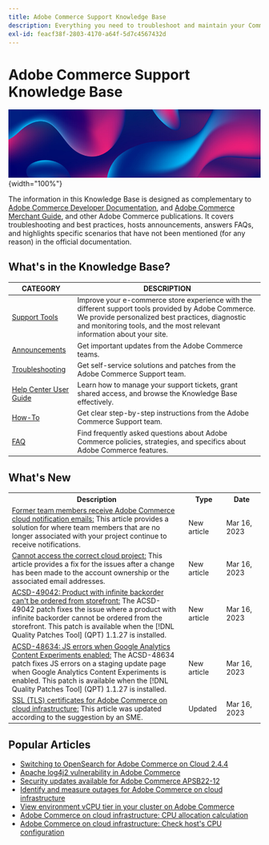 ```yaml
---
title: Adobe Commerce Support Knowledge Base
description: Everything you need to troubleshoot and maintain your Commerce store.
exl-id: feacf38f-2803-4170-a64f-5d7c4567432d
---
```

# Adobe Commerce Support Knowledge Base

![Knowledge Base homepage](../help/assets/knowledge-base-home-page-cover.jpg){width="100%"}

The information in this Knowledge Base is designed as complementary to [Adobe Commerce Developer Documentation](https://developer.adobe.com/commerce/docs), and [Adobe Commerce Merchant Guide](https://experienceleague.adobe.com/docs/commerce-admin/user-guides/home.html), and other Adobe Commerce publications. It covers troubleshooting and best practices, hosts announcements, answers FAQs, and highlights specific scenarios that have not been mentioned (for any reason) in the official documentation.

## What's in the Knowledge Base?

| CATEGORY | DESCRIPTION | 
| --- | --- |
| [Support Tools](/help/support-tools/overview.md) | Improve your e-commerce store experience with the different support tools provided by Adobe Commerce. We provide personalized best practices, diagnostic and monitoring tools, and the most relevant information about your site. |
| [Announcements](/help/announcements/overview.md) | Get important updates from the Adobe Commerce teams. |
| [Troubleshooting](/help/troubleshooting/overview.md) | Get self-service solutions and patches from the Adobe Commerce Support team. |
| [Help Center User Guide](/help/help-center-guide/help-center/magento-help-center-user-guide.md) | Learn how to manage your support tickets, grant shared access, and browse the Knowledge Base effectively. |
| [How-To](/help/how-to/overview.md) | Get clear step-by-step instructions from the Adobe Commerce Support team. |
| [FAQ](/help/faq/overview.md) | Find frequently asked questions about Adobe Commerce policies, strategies, and specifics about Adobe Commerce features. | 

## What's New

<table style="width:100%">
  <tr>
    <th style="width:70%">Description</th>
    <th style="width:15%">Type</th>
    <th style="width:15%">Date</th>
  </tr>

 <tr>
    <td>
    <a href = "https://experienceleague.adobe.com/docs/commerce-knowledge-base/kb/troubleshooting/miscellaneous/former-teammembers-receive-cloud-notification-emails.html">Former team members receive Adobe Commerce cloud notification emails:</a> This article provides a solution for where team members that are no longer associated with your project continue to receive notifications.
    </td>
    <td>New article</td>
    <td> Mar 16, 2023</td>
  </tr>

  <tr>
    <td>
    <a href = "https://experienceleague.adobe.com/docs/commerce-knowledge-base/kb/troubleshooting/miscellaneous/cannot-access-the-correct-cloud-project.html?lang=en">Cannot access the correct cloud project:</a> This article provides a fix for the issues after a change has been made to the account ownership or the associated email addresses.
    </td>
    <td>New article</td>
    <td>Mar 16, 2023</td>
  </tr>

  <tr>
    <td>
    <a href="https://experienceleague.adobe.com/docs/commerce-knowledge-base/kb/support-tools/patches/v1-1-27/acsd-49042-product-with-infinite-backorder-cant-be-ordered-from-storefront.html">ACSD-49042: Product with infinite backorder can't be ordered from storefront:</a> The ACSD-49042 patch fixes the issue where a product with infinite backorder cannot be ordered from the storefront. This patch is available when the [!DNL Quality Patches Tool] (QPT) 1.1.27 is installed.
    </td>
    <td>New article</td>
    <td>Mar 16, 2023</td>
  </tr>

  <tr>
    <td>
    <a href="https://experienceleague.adobe.com/docs/commerce-knowledge-base/kb/support-tools/patches/v1-1-27/acsd-48634-js-errors-when-google-analytics-content-experiments-enabled.html">ACSD-48634: JS errors when Google Analytics Content Experiments enabled:</a> The ACSD-48634 patch fixes JS errors on a staging update page when Google Analytics Content Experiments is enabled. This patch is available when the [!DNL Quality Patches Tool] (QPT) 1.1.27 is installed.
    </td>
    <td> New article </td>
    <td> Mar 16, 2023</td>
 </tr>

  <tr>
    <td>
    <a href="https://experienceleague.adobe.com/docs/commerce-knowledge-base/kb/how-to/ssl-tls-certificates-for-magento-commerce-cloud-faq.html?lang=en">SSL (TLS) certificates for Adobe Commerce on cloud infrastructure:</a> This article was updated according to the suggestion by an SME.
    </td>
    <td>Updated</td>
    <td>Mar 16, 2023</td>
  </tr>
</table>

## Popular Articles

* [Switching to OpenSearch for Adobe Commerce on Cloud 2.4.4](/help/announcements/adobe-commerce-announcements/switching-to-opensearch-for-adobe-commerce-on-cloud-2.4.4.md)
* [Apache log4j2 vulnerability in Adobe Commerce](/help/announcements/adobe-commerce-announcements/apache-log4j2-adobe-commerce.md)
* [Security updates available for Adobe Commerce APSB22-12](/help/troubleshooting/known-issues-patches-attached/0-day-vulnerability-patch.md)
* [Identify and measure outages for Adobe Commerce on cloud infrastructure](/help/how-to/general/how-to-identify-outages.md)
* [View environment vCPU tier in your cluster on Adobe Commerce](/help/how-to/general/check-vcpu-using-observation-for-adobe-commerce.md)
* [Adobe Commerce on cloud infrastructure: CPU allocation calculation](/help/how-to/general/magento-commerce-cloud-cpu-allocation-calculation.md)
* [Adobe Commerce on cloud infrastructure: Check host's CPU configuration](/help/how-to/general/magento-commerce-cloud-check-hosts-cpu-configuration.md)
